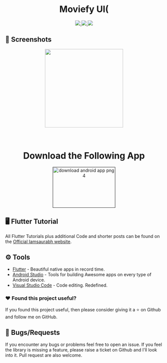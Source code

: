 <h1 align="center"> Moviefy UI(</h1>

</h1>
<p align="center">
  </a>
  <a href="">
    <img src="https://img.shields.io/badge/Google-PlayStore-green.svg?style=for-the-badge">
  </a>
   <a href="https://www.youtube.com/channel/UCZIK8dK6N0TrgJFQ_f41iBQ">
    <img src="https://img.shields.io/badge/YouTube-iamtheks-red.svg?style=for-the-badge">
  </a>
 <a href="https://github.com/KS9004/cat_vs_dog_detector_app">
    <img src="https://img.shields.io/badge/Open-Source-green.svg?style=for-the-badge">
  </a>  
   
 
</p>


## 📱 Screenshots #

<p align="center">
  <img src="https://i.imgur.com/blEcDio.jpg" width="250" hspace="4">
 
  
</p>

<h1 align="center">
    <br>
  Download the Following App  
  <br>
</h1>
<p align="center">
<a href="" title="Image from PNG Image"><img src="https://i.imgur.com/e4O2rYY.png?1" height="130"width="200" alt="download android app png 4"></a>
</p>



## 🖥 Flutter Tutorial
All Flutter Tutorials plus additional Code and shorter posts can be found on the [Official Iamsaurabh website](https://www.iamsaurabh.tech/). 

## ⚙️ Tools
* [Flutter](https://flutter.dev/) - Beautiful native apps in record time.
* [Android Studio](https://developer.android.com/studio/index.html/) - Tools for building Awesome apps on every type of Android device.
* [Visual Studio Code](https://code.visualstudio.com/) - Code editing. Redefined.


### :heart: Found this project useful?

If you found this project useful, then please consider giving it a :star: on Github and follow me on GitHub.


## 🐞 Bugs/Requests #
If you encounter any bugs or problems feel free to open an issue. If you feel the library is missing a feature, please raise a ticket on Github and I'll look into it. Pull request are also welcome.




